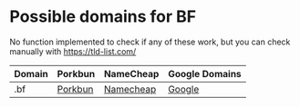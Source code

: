 # Possible domains for BF

No function implemented to check if any of these work, but you can check manually with https://tld-list.com/

| Domain | Porkbun | NameCheap | Google Domains |
|---|---|---|---|
| .bf | [Porkbun](https://porkbun.com/checkout/search?prb=e814663da1&tlds=&idnLanguage=&search=search&q=.bf) | [Namecheap](https://www.namecheap.com/domains/registration/results/?domain=.bf) | [Google](https://domains.google.com/registrar/search?searchTerm=.bf) |
